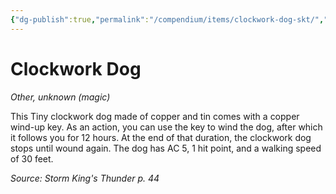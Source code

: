 ```yaml
---
{"dg-publish":true,"permalink":"/compendium/items/clockwork-dog-skt/","tags":["compendium/src/5e/skt","item/rarity/unknown/magic","item/wondrous/wondrous-item"]}
---
```


# Clockwork Dog
*Other, unknown (magic)*  


This Tiny clockwork dog made of copper and tin comes with a copper wind-up key. As an action, you can use the key to wind the dog, after which it follows you for 12 hours. At the end of that duration, the clockwork dog stops until wound again. The dog has AC 5, 1 hit point, and a walking speed of 30 feet.

*Source: Storm King's Thunder p. 44*